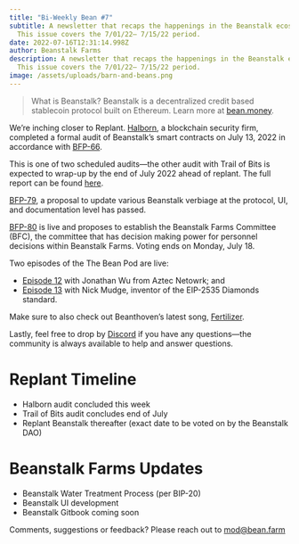 ```yaml
---
title: "Bi-Weekly Bean #7"
subtitle: A newsletter that recaps the happenings in the Beanstalk ecosystem.
  This issue covers the 7/01/22– 7/15/22 period.
date: 2022-07-16T12:31:14.998Z
author: Beanstalk Farms
description: A newsletter that recaps the happenings in the Beanstalk ecosystem.
  This issue covers the 7/01/22– 7/15/22 period.
image: /assets/uploads/barn-and-beans.png
---
```

> What is Beanstalk? Beanstalk is a decentralized credit based stablecoin protocol built on Ethereum. Learn more at [bean.money](https://bean.money/).

We’re inching closer to Replant. [Halborn](https://halborn.com/), a blockchain security firm, completed a formal audit of Beanstalk’s smart contracts on July 13, 2022 in accordance with [BFP-66](https://snapshot.org/#/beanstalkfarms.eth/proposal/0x54fad9c756daa38bb4bafadbee2cea6cb98f380fe2d6a62fdf723d0b15430d42).

This is one of two scheduled audits—the other audit with Trail of Bits is expected to wrap-up by the end of July 2022 ahead of replant. The full report can be found [here](https://github.com/HalbornSecurity/PublicReports/blob/master/Solidity%20Smart%20Contract%20Audits/Beanstalk_Smart_Contract_Security_Audit_Report_Halborn_Final.pdf).

[BFP-79](https://snapshot.org/#/beanstalkfarms.eth/proposal/0xf039eb180154642f58f60f3566192636d7d1a9d6c24f9ea7596ab5529c5c9f7f), a proposal to update various Beanstalk verbiage at the protocol, UI, and documentation level has passed.

[BFP-80](https://snapshot.org/#/beanstalkfarms.eth/proposal/0x3bf1e9ea8167019635787f44662096a1747b44f17c5e1571e33506d34453e889) is live and proposes to establish the Beanstalk Farms Committee (BFC), the committee that has decision making power for personnel decisions within Beanstalk Farms. Voting ends on Monday, July 18.

Two episodes of the The Bean Pod are live:

* [Episode 12](https://anchor.fm/thebeanpodpodcast/episodes/Getting-private-with-Jonathan-Wu-e1kpc55/a-a88adme) with Jonathan Wu from Aztec Netowrk; and
* [Episode 13](https://anchor.fm/thebeanpodpodcast/episodes/EIP-2535-Diamonds-with-Nick-Mudge-e1l1qlj/a-a88able) with Nick Mudge, inventor of the EIP-2535 Diamonds standard.

Make sure to also check out Beanthoven’s latest song, [Fertilizer](https://www.youtube.com/watch?v=3M_Hd8vfAmQ).

Lastly, feel free to drop by [Discord](https://discord.gg/beanstalk) if you have any questions—the community is always available to help and answer questions.

# Replant **Timeline**

* Halborn audit concluded this week
* Trail of Bits audit concludes end of July
* Replant Beanstalk thereafter (exact date to be voted on by the Beanstalk DAO)

# Beanstalk Farms **Updates**

* Beanstalk Water Treatment Process (per BIP-20)
* Beanstalk UI development
* Beanstalk Gitbook coming soon

Comments, suggestions or feedback? Please reach out to mod@bean.farm